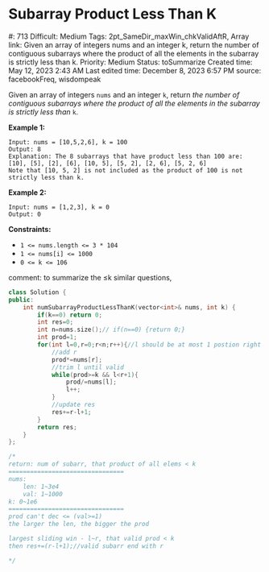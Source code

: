 # Subarray Product Less Than K

#: 713
Difficult: Medium
Tags: 2pt_SameDir_maxWin_chkValidAftR, Array
link: Given an array of integers nums and an integer k, return the number of contiguous subarrays where the product of all the elements in the subarray is strictly less than k.
Priority: Medium
Status: toSummarize
Created time: May 12, 2023 2:43 AM
Last edited time: December 8, 2023 6:57 PM
source: facebookFreq, wisdompeak

Given an array of integers `nums` and an integer `k`, return *the number of contiguous subarrays where the product of all the elements in the subarray is strictly less than* `k`.

**Example 1:**

```
Input: nums = [10,5,2,6], k = 100
Output: 8
Explanation: The 8 subarrays that have product less than 100 are:
[10], [5], [2], [6], [10, 5], [5, 2], [2, 6], [5, 2, 6]
Note that [10, 5, 2] is not included as the product of 100 is not strictly less than k.

```

**Example 2:**

```
Input: nums = [1,2,3], k = 0
Output: 0

```

**Constraints:**

- `1 <= nums.length <= 3 * 104`
- `1 <= nums[i] <= 1000`
- `0 <= k <= 106`

comment: to summarize the ≤k similar questions, 

```cpp
class Solution {
public:
    int numSubarrayProductLessThanK(vector<int>& nums, int k) {
        if(k==0) return 0;
        int res=0;
        int n=nums.size();// if(n==0) {return 0;}
        int prod=1;
        for(int l=0,r=0;r<n;r++){//l should be at most 1 postion right of r, when prod ==1, handle k==0
            //add r
            prod*=nums[r];
            //trim l until valid
            while(prod>=k && l<r+1){
                prod/=nums[l];
                l++;
            }
            //update res
            res+=r-l+1;
        }
        return res;
    }
};

/*
return: num of subarr, that product of all elems < k
================================
nums:
    len: 1~3e4
    val: 1~1000
k: 0~1e6
================================
prod can't dec <= (val>=1)
the larger the len, the bigger the prod

largest sliding win - l~r, that valid prod < k
then res+=(r-l+1);//valid subarr end with r

*/
```